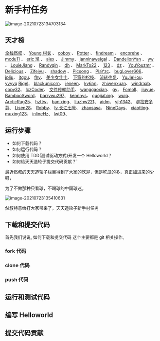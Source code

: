 # 新手村任务

![image-20210723134703134](https://gitee.com/josephxia/picgo/raw/master/juejin/image-20210723134703134.png)

## 天才榜

[全栈然叔](https://github.com/su37josephxia) 、
[Young 村长](https://github.com/57code) 、
[coboy](https://github.com/amebyte) 、
[Potter](https://github.com/yxw007) 、
[findream](https://github.com/224137748) 、
[encorehe](https://github.com/encorehe) 、
[mcdu11](https://github.com/mcdu11) 、
[eric 凯](https://github.com/yk-knight) 、
[alex](https://github.com/alexgy1) 、
[Jimmy](https://github.com/First-Jim)、
[janninaweigal](https://github.com/janninaweigal) 、
[DandelionYan](https://github.com/DandelionYan) 、
[yw](https://github.com/yanwufly) 、
[LouieJiang](https://github.com/LouieJiang) 、
[Randyqin](https://github.com/qinran0423) 、
[dh](https://github.com/xf017946) 、
[MarkTo22](https://github.com/MarkTo22) 、
[123](https://github.com/141110126/) 、
[dz](https://github.com/dongson001/) 、
[YouYouzmr](https://github.com/YouYouzmr) 、
[Delicious](https://github.com/17318061024) 、
[Zifeiyu](https://github.com/zifeiyu666) 、
[shadow](https://github.com/Mr-House) 、
[Picsong](https://github.com/Picsong) 、
[PlaYzc](https://github.com/es329)、
[bugLover666](https://github.com/bugLover666)、
[jpliu](https://github.com/jp-liu)、
[itgou](https://github.com/itgou)、
[fhy](https://github.com/fhy1)、
[美少女壮士](https://github.com/aray0911)、
[下弯的松枝](https://github.com/sitonlotus)、
[流转往复](https://github.com/Breezes1993)、
[YuJieHou](https://github.com/YuJieHou/)、
[yyyyq](https://github.com/yyyyq/)
[Rigel](https://github.com/Galaxy-Rigel)、
[blackunicorn](https://github.com/blaunicorn/)、
[jeneen](https://github.com/zx1001011)、
[ky6an](https://github.com/ky6an)、
[zhiwenxuan](https://github.com/zhiwenxuan)、
[windraxb](https://github.com/windraxb)、
[copy32](https://github.com/copy32)、
[lczCoder](https://github.com/lczCoder)、
[文件传輸肋手](https://github.com/CaesarAuditore)、
[wanggaoxian](https://github.com/wanggaoxiantongxue)、
[gy](https://github.com/Glyxc)、
[Fomoll](https://github.com/fomoll)、
[jiuyue](https://github.com/SeptemberMaples)、
[BambooSword](https://github.com/BambooSword)、
[barrywu297](https://github.com/barrywu297)、
[kennnys](https://github.com/HuiWang111)、
[guojiabing](https://github.com/guojiabing)、
[wujq](https://github.com/asd2766)、
[ArcticRug25](https://github.com/ArcticRug25)、
[hzttw](https://github.com/hzttw)、
[banixing](https://github.com/banixing)、
[liuzhw221](https://github.com/liuzhw221)、
[aidm](https://github.com/aidm)、
[yjh1342](https://github.com/yjh1342)、
[尋找安多芬](https://github.com/season19840122)、
[Lisen28](https://github.com/Lisen28)、
[Robby](https://github.com/smalltee)、
[ly 长江七号](https://github.com/ly42273739)、
[zhaosasa](https://github.com/zhaosasa)、
[NineDays](https://github.com/sayNo123)、
[xiaotting](https://github.com/xiaotting)、
[muxing123](https://github.com/muxing123)、
[inlineHz](https://github.com/inlineHz)、
[lwt09](https://github.com/lwt09)、

## 运行步骤

- 如何下载代码？
- 如何运行代码？
- 如何使用 TDD(测试驱动方式)开发一个 Helloworld？
- 如何给天天造轮子提交代码贡献？`

最近然叔的天天造轮子栏目得到了大家的欢迎，但是吃瓜的多，真正加进来的少呀，

为了不做那种只看球，不踢球的中国球迷。

![image-20210723135410631](https://gitee.com/josephxia/picgo/raw/master/juejin/image-20210723135410631.png)

然叔特意给打大家带来了，天天造轮子新手村任务

## 下载和提交代码

首先我们说说, 如何下载和提交代码 这个主要都是 git 相关操作。

### fork 代码

### clone 代码

### push 代码

## 运行和测试代码

## 编写 Helloworld

## 提交代码贡献
